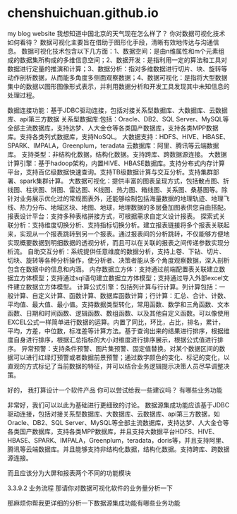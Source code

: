 # chenshuichuan.github.io
my blog website
我想知道中国北京的天气现在怎么样了？
你对数据可视化技术如何看待？
数据可视化主要旨在借助于图形化手段，清晰有效地传达与沟通信息。
数据可视化技术包含以下几方面：1、数据空间：是由n维属性和m个元素组成的数据集所构成的多维信息空间；2、数据开发：是指利用一定的算法和工具对数据进行定量的推演和计算；3、数据分析：指对多维数据进行切片、块、旋转等动作剖析数据，从而能多角度多侧面观察数据；4、数据可视化：是指将大型数据集中的数据以图形图像形式表示，并利用数据分析和开发工具发现其中未知信息的处理过程。

数据连接功能：基于JDBC驱动连接，包括对接关系型数据库、大数据库、云数据库、api第三方数据
关系型数据库:包括：Oracle、DB2、SQL Server、MySQL等全部主流数据库，支持达梦、人大金仓等各类国产数据库，支持各类MPP数据库。支持各类列式数据库，支持NoSQL。
大数据支持：HDFS、HIVE、HBASE、SPARK、IMPALA，Greenplum，teradata
云数据库：阿里、腾讯等云端数据库。
支持类型：非结构化数据，结构化数据。支持跨库、跨数据源连接。
大数据计算引擎：基于hadoop架构，内置HIVE、HBASE数据库。支持分布式内存计算平台，支持百亿级数据快速查询。支持TB级数据计算与交互分析。支持集群部署、spark集群计算。
大数据可视化：提供丰富的图表呈现方式，包括散点图、折线图、柱状图、饼图、雷达图、K线图、热力图、箱线图、关系图、桑基图等。除针对业务展示优化过的常规图表外，还能够绘制包括海量数据的地理轨迹、地理飞线、热力分布、地域区块、地图、地球，地理数据的多层叠加图表供您自由搭配。
报表设计平台：支持多种表格拼接方式，可根据需求自定义设计报表。
探索式关联分析：支持维度切换分析、支持指标切换分析。建立报表链接将多个报表关联起来，实现从一个报表跳转到另一个报表。通过报表间的分析跳转，不仅能够方便地实现概要数据到明细数据的透视分析，而且可以在关联的报表之间传递参数实现分析流。
自助交互分析：系统提供任意维度的数据分析，支持上卷、下钻、切片、切块、旋转等各种分析操作，使分析者、决策者能从多个角度观察数据，深入剖析包含在数据中的信息和内涵。
内存数据立方体：支持通过前端配置表关联建立数据立方体模型；支持通过sql语句建立数据立方体模型；支持通过导入外部excel文件建立数据立方体模型。
计算公式引擎：包括列计算与行计算。列计算包括：一般计算、自定义计算、函数计算、数据库函数计算；行计算：汇总、合计、计数、平均值、最大值、最小值。支持数据类型转化，常用函数、数学和三角函数、文本函数、日期和时间函数、逻辑函数、数组函数、以及其他自定义函数。可以像使用EXCEL公式一样简单进行数据的运算。内置了同比，环比，占比，排名，累计，平均，方差，中位数，标准差等计算方法。基于查询出来的结果进行排序，根据维度自身进行排序，根据汇总指标的大小对维度进行排序展示，根据公式值进行排序。
异常预警：支持条件预警、图片集预警、固定值替换。对某个数据区间的数据可以进行红绿灯预警或者数据前景预警；通过数字颜色的变化、标记的变化，以直观的方式标记了当前数据的特征，并可以结合业务逻辑提示决策人员尽早调整决策。

好的， 我打算设计一个软件产品
你可以尝试给我一些建议吗？
有哪些业务功能

非常好，我们可以以此为基础进行更细致的讨论。
数据源集成功能应该基于JDBC驱动连接，包括对接关系型数据库、大数据库、云数据库、api第三方数据，如Oracle、DB2、SQL Server、MySQL等全部主流数据库，支持达梦、人大金仓等各类国产数据库，支持各类MPP数据库，并且支持大数据平台HDFS、HIVE、HBASE、SPARK、IMPALA，Greenplum，teradata，doris等，并且支持阿里、腾讯等云端数据库。并且能够支持非结构化数据，结构化数据。支持跨库、跨数据源连接。

而且应该分为大屏和报表两个不同的功能模块

3.3.9.2	业务流程
那请你对数据可视化软件的业务量分析一下

那麻烦你帮我更详细的分析一下数据源集成功能有哪些业务功能

